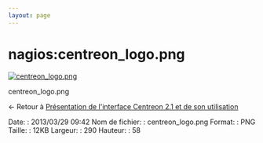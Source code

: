 ```yaml
---
layout: page
---
```


nagios:centreon\_logo.png
=========================

[![centreon\_logo.png](..//assets/media/nagios/centreon_logo.png@cache=&w=290&h=58 "centreon_logo.png")](..//assets/media/nagios/centreon_logo.png@cache= "Afficher le fichier original")

centreon\_logo.png

← Retour à [Présentation de l'interface Centreon 2.1 et de son
utilisation](../../centreon/centreon-interface-utilisation.html "centreon:centreon-interface-utilisation")

Date:
:   2013/03/29 09:42
Nom de fichier:
:   centreon\_logo.png
Format:
:   PNG
Taille:
:   12KB
Largeur:
:   290
Hauteur:
:   58

